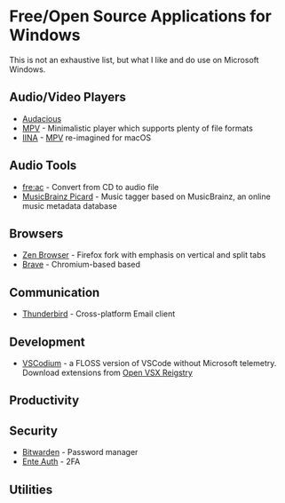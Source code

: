 # Free/Open Source Applications for Windows

This is not an exhaustive list, but what I like and do use on Microsoft Windows.

## Audio/Video Players

- [Audacious](https://audacious-media-player.org/)
- [MPV](https://mpv.io/) - Minimalistic player which supports plenty of file formats
- [IINA](https://iina.io/) - [MPV](https://mpv.io/) re-imagined for macOS

## Audio Tools

- [fre:ac](https://www.freac.org/) - Convert from CD to audio file
- [MusicBrainz Picard](https://picard.musicbrainz.org/) - Music tagger based on MusicBrainz, an online music metadata database

## Browsers

- [Zen Browser](https://zen-browser.app/) - Firefox fork with emphasis on vertical and split tabs
- [Brave](https://brave.com/) - Chromium-based based

## Communication

- [Thunderbird](https://www.thunderbird.net/en-GB/) - Cross-platform Email client

## Development

- [VSCodium](https://vscodium.com/) - a FLOSS version of VSCode without Microsoft telemetry. Download extensions from [Open VSX Reigstry](https://open-vsx.org/)

## Productivity

## Security

- [Bitwarden](https://bitwarden.com/) - Password manager
- [Ente Auth](https://ente.io/auth/) - 2FA

## Utilities


